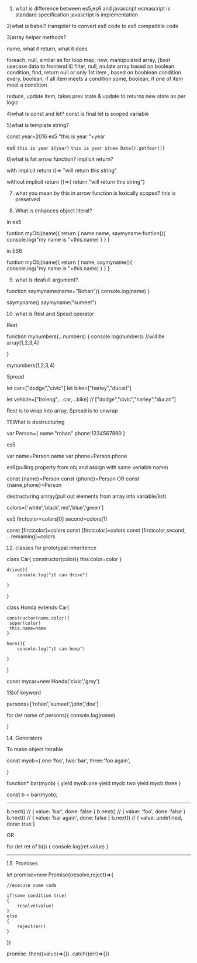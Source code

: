 1) what is difference between es5,es6 and javascript
ecmascript is standard specification
javascript is implementation



2)what is babel?
transpiler to convert es6 code to es5 compatible code

3)array helper methods?

name, what it return, what it does

foreach, null, similar as for loop
map, new, manupulated array, [best usecase data to frontend li]
filter, null, mulate array based on boolean condition,
find, return null or only 1st item , based on booblean condition
every, boolean,  if all item meets a condition
some, boolean, if one of item meet a condition

reduce, update item, takes prev state & update to returns new state as per logic


4)what is const and let?
const is final
let is scoped variable

5)what is template string?

const year=2016
es5
"this is year "+year

es6
`this is year ${year}`
`this is year ${new Date().getYear()}`


6)what is fat arrow function? implicit return?

with implicit return
()=> "will return this string"

without implicit return
()=>{ return "will return this string"}


7) what you mean by this in arrow function is lexically scoped?
this is preserved

8) What is enhances object literal?

in es5

funtion myObj(name){
	return {
		name:name,
		saymyname:funtion(){	
			console.log("my name is "+this.name)
	   }
	}
}


in ES6

funtion myObj(name){
	return {
		name,
		saymyname(){	
			console.log("my name is "+this.name)
	   }
	}
}


9) what is deafult argument?

function saymyname(name="Rohan"){
	console.log(name)
}

saymyname()
saymyname("sumeet")


10) what is Rest and Spead operator

Rest

function mynumbers(...numbers)
{
	console.log(numbers)   //will be array[1,2,3,4]

}

mynumbers(1,2,3,4)

Spread

let car=["dodge","civic"]
let bike=["harley","ducati"]

let vehicle=["boieng",...car,...bike]   //  ["dodge","civic","harley","ducati"]


Rest is to wrap into array, Spread is to unwrap 

11)What is destructuring


var Person={
	name:"rohan"
	phone:1234567890
}

es5

var name=Person.name
var phone=Person.phone


es6(pulling property from obj and assign with same veriable name)

const {name}=Person
const {phone}=Person
OR
const {name,phone}=Person

destructuring arrray(pull out elements from array into variable/list)

colors=['white','black',red','blue','green']


es5
firctcolor=colors[0]
second=colors[1]


const [firctcolor]=colors
const [firctcolor]=colors
const [firctcolor,second, ...remaining]=colors


12) classes for prototypal inheritence

class Car{
	constructor(color){
		this.color=color
	}
	
	drive(){
		console.log("it can drive")
	
	}

}


class Honda extends Car{

	constructor(name,color){
	 super(color)
	 this.name=name
	}
	
	horn(){
		console.log("it can beep")
	
	}
} 


const mycar=new Honda('civic','grey')

13)of keyword

persons=['rohan','sumeet','john','doe']


for (let name of persons){
	console.log(name)

}

14) Generators

To make object iterable

const myob={
	one:'foo',
	two:'bar',
	three:'foo again',

}


function* bar(myob) {
    yield myob.one
    yield myob.two
    yield myob.three
}

const b = bar(myob);


_________________________________________________

b.next() // { value: 'bar', done: false }
b.next() // { value: 'foo', done: false }
b.next() // { value: 'bar again', done: false }
b.next() // { value: undefined, done: true }

OR

for (let ret of b())
{
   console.log(ret.value)
}

_____________________________________________________


15) Promises

let promise=new Promise((resolve,reject)=>{

	//execute some code 
	
	if(some condition true)
	{
		resolve(value)
	}
	else
	{
		reject(err)
	}

})

promise
	.then((value)=>{})
	.catch((err)=>{})




















